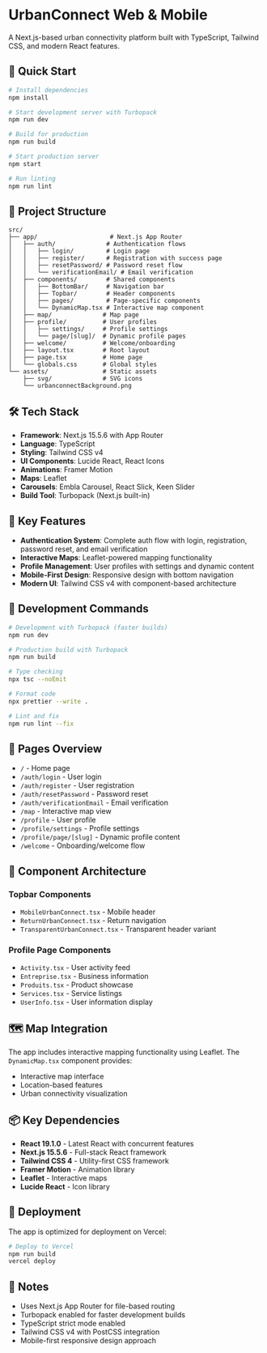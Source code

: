 # UrbanConnect Web & Mobile

A Next.js-based urban connectivity platform built with TypeScript, Tailwind CSS, and modern React features.

## 🚀 Quick Start

```bash
# Install dependencies
npm install

# Start development server with Turbopack
npm run dev

# Build for production
npm run build

# Start production server
npm start

# Run linting
npm run lint
```

## 📁 Project Structure

```
src/
├── app/                    # Next.js App Router
│   ├── auth/              # Authentication flows
│   │   ├── login/         # Login page
│   │   ├── register/      # Registration with success page
│   │   ├── resetPassword/ # Password reset flow
│   │   └── verificationEmail/ # Email verification
│   ├── components/        # Shared components
│   │   ├── BottomBar/     # Navigation bar
│   │   ├── Topbar/        # Header components
│   │   ├── pages/         # Page-specific components
│   │   └── DynamicMap.tsx # Interactive map component
│   ├── map/              # Map page
│   ├── profile/          # User profiles
│   │   ├── settings/     # Profile settings
│   │   └── page/[slug]/  # Dynamic profile pages
│   ├── welcome/          # Welcome/onboarding
│   ├── layout.tsx        # Root layout
│   ├── page.tsx          # Home page
│   └── globals.css       # Global styles
└── assets/               # Static assets
    ├── svg/              # SVG icons
    └── urbanconnectBackground.png
```

## 🛠 Tech Stack

- **Framework**: Next.js 15.5.6 with App Router
- **Language**: TypeScript
- **Styling**: Tailwind CSS v4
- **UI Components**: Lucide React, React Icons
- **Animations**: Framer Motion
- **Maps**: Leaflet
- **Carousels**: Embla Carousel, React Slick, Keen Slider
- **Build Tool**: Turbopack (Next.js built-in)

## 🌟 Key Features

- **Authentication System**: Complete auth flow with login, registration, password reset, and email verification
- **Interactive Maps**: Leaflet-powered mapping functionality
- **Profile Management**: User profiles with settings and dynamic content
- **Mobile-First Design**: Responsive design with bottom navigation
- **Modern UI**: Tailwind CSS v4 with component-based architecture

## 🔧 Development Commands

```bash
# Development with Turbopack (faster builds)
npm run dev

# Production build with Turbopack
npm run build

# Type checking
npx tsc --noEmit

# Format code
npx prettier --write .

# Lint and fix
npm run lint --fix
```

## 📱 Pages Overview

- `/` - Home page
- `/auth/login` - User login
- `/auth/register` - User registration
- `/auth/resetPassword` - Password reset
- `/auth/verificationEmail` - Email verification
- `/map` - Interactive map view
- `/profile` - User profile
- `/profile/settings` - Profile settings
- `/profile/page/[slug]` - Dynamic profile content
- `/welcome` - Onboarding/welcome flow

## 🎨 Component Architecture

### Topbar Components
- `MobileUrbanConnect.tsx` - Mobile header
- `ReturnUrbanConnect.tsx` - Return navigation
- `TransparentUrbanConnect.tsx` - Transparent header variant

### Profile Page Components
- `Activity.tsx` - User activity feed
- `Entreprise.tsx` - Business information
- `Produits.tsx` - Product showcase
- `Services.tsx` - Service listings
- `UserInfo.tsx` - User information display

## 🗺 Map Integration

The app includes interactive mapping functionality using Leaflet. The `DynamicMap.tsx` component provides:
- Interactive map interface
- Location-based features
- Urban connectivity visualization

## 📦 Key Dependencies

- **React 19.1.0** - Latest React with concurrent features
- **Next.js 15.5.6** - Full-stack React framework
- **Tailwind CSS 4** - Utility-first CSS framework
- **Framer Motion** - Animation library
- **Leaflet** - Interactive maps
- **Lucide React** - Icon library

## 🚀 Deployment

The app is optimized for deployment on Vercel:

```bash
# Deploy to Vercel
npm run build
vercel deploy
```

## 📝 Notes

- Uses Next.js App Router for file-based routing
- Turbopack enabled for faster development builds
- TypeScript strict mode enabled
- Tailwind CSS v4 with PostCSS integration
- Mobile-first responsive design approach